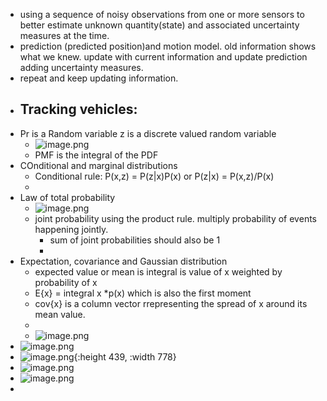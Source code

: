 - using a sequence of noisy observations from one or more sensors to better estimate unknown quantity(state) and associated  uncertainty measures at the time.
- prediction (predicted position)and motion model. old information shows what we knew. update with current information and update prediction adding uncertainty measures.
- repeat and keep updating information.
- Tracking vehicles:
	-
- Pr is a Random variable z is a discrete valued random variable
	- ![image.png](../assets/image_1693685631263_0.png)
	- PMF is the integral of the PDF
- COnditional and marginal distributions
	- Conditional rule: P(x,z) =  P(z|x)P(x) or P(z|x) =  P(x,z)/P(x)
	-
- Law of total probability
	- ![image.png](../assets/image_1693744622703_0.png)
	- joint probability using the product rule. multiply probability of events happening jointly.
		- sum of joint probabilities should also be 1
		-
- Expectation, covariance and Gaussian distribution
	- expected value or mean is integral is value of x weighted by probability of x
	- E{x} = integral x *p(x) which is also the first moment
	- cov{x} is a column vector rrepresenting the spread of x around its mean value.
	-
	- ![image.png](../assets/image_1693753291086_0.png)
- ![image.png](../assets/image_1693774796989_0.png)
- ![image.png](../assets/image_1693775120826_0.png){:height 439, :width 778}
- ![image.png](../assets/image_1693808863704_0.png)
- ![image.png](../assets/image_1693808804545_0.png)
-
